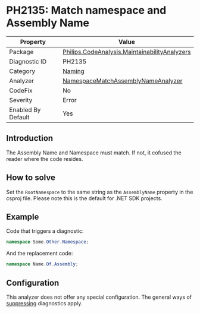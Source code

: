 # PH2135: Match namespace and Assembly Name

| Property | Value  |
|--|--|
| Package | [Philips.CodeAnalysis.MaintainabilityAnalyzers](https://www.nuget.org/packages/Philips.CodeAnalysis.MaintainabilityAnalyzers) |
| Diagnostic ID | PH2135 |
| Category  | [Naming](../Naming.md) |
| Analyzer | [NamespaceMatchAssemblyNameAnalyzer](https://github.com/philips-software/roslyn-analyzers/blob/master/Philips.CodeAnalysis.MaintainabilityAnalyzers/Naming/NamespaceMatchAssemblyNameAnalyzer.cs)
| CodeFix  | No |
| Severity | Error |
| Enabled By Default | Yes |

## Introduction

The Assembly Name and Namespace must match. If not, it cofused the reader where the code resides.

## How to solve

Set the `RootNamespace` to the same string as the `AssemblyName` property in the csproj file. Please note this is the default for .NET SDK projects.

## Example

Code that triggers a diagnostic:
``` cs
namespace Some.Other.Namespace;
```

And the replacement code:
``` cs
namespace Name.Of.Assembly;
```

## Configuration

This analyzer does not offer any special configuration. The general ways of [suppressing](https://learn.microsoft.com/en-us/dotnet/fundamentals/code-analysis/suppress-warnings) diagnostics apply.
